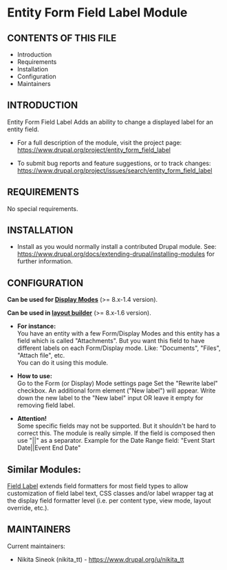 # Entity Form Field Label Module

## CONTENTS OF THIS FILE

 - Introduction
 - Requirements
 - Installation
 - Configuration
 - Maintainers


## INTRODUCTION

Entity Form Field Label Adds an ability to change a displayed label for an entity field.

 * For a full description of the module, visit the project page:
   https://www.drupal.org/project/entity_form_field_label

 * To submit bug reports and feature suggestions, or to track changes:
   https://www.drupal.org/project/issues/search/entity_form_field_label


## REQUIREMENTS

No special requirements.


## INSTALLATION

 * Install as you would normally install a contributed Drupal module.
   See: https://www.drupal.org/docs/extending-drupal/installing-modules for further information.


## CONFIGURATION

**Can be used for [Display Modes](https://www.drupal.org/project/entity_form_field_label/issues/3109614)**
(>= 8.x-1.4 version).

**Can be used in [layout builder](https://www.drupal.org/project/entity_form_field_label/issues/3265577)**
(>= 8.x-1.6 version).


- **For instance:**<br>
You have an entity with a few Form/Display Modes and this entity has a field which is called "Attachments". But you want this field to have different labels on each Form/Display mode. Like: "Documents", "Files", "Attach file", etc. <br>You can do it using this module.

- **How to use:**<br>
Go to the Form (or Display) Mode settings page
Set the "Rewrite label" checkbox. An additional form element ("New label") will appear.
Write down the new label to the "New label" input OR leave it empty for removing field label.

- **Attention!**<br>
Some specific fields may not be supported. But it shouldn't be hard to correct this. The module is really simple.
If the field is composed then use "||" as a separator. Example for the Date Range field: "Event Start Date||Event End Date"

## Similar Modules:

[Field Label](https://www.drupal.org/project/field_label) extends field formatters for most field types to allow customization of field label text, CSS classes and/or label wrapper tag at the display field formatter level (i.e. per content type, view mode, layout override, etc.).

## MAINTAINERS

Current maintainers:
 * Nikita Sineok (nikita_tt) - https://www.drupal.org/u/nikita_tt
 
